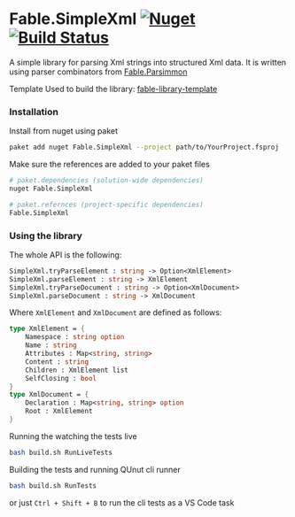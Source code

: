 # Fable.SimpleXml [![Nuget](https://img.shields.io/nuget/v/Fable.SimpleXml.svg?colorB=green)](https://www.nuget.org/packages/Fable.SimpleXml)   [![Build Status](https://travis-ci.org/Zaid-Ajaj/Fable.SimpleXml.svg?branch=master)](https://travis-ci.org/Zaid-Ajaj/Fable.SimpleXml)

A simple library for parsing Xml strings into structured Xml data. It is written using parser combinators from [Fable.Parsimmon](https://github.com/Zaid-Ajaj/Fable.Parsimmon)

Template Used to build the library: [fable-library-template](https://github.com/Zaid-Ajaj/fable-library-template)

### Installation
Install from nuget using paket
```sh
paket add nuget Fable.SimpleXml --project path/to/YourProject.fsproj 
```
Make sure the references are added to your paket files
```sh
# paket.dependencies (solution-wide dependencies)
nuget Fable.SimpleXml

# paket.refernces (project-specific dependencies)
Fable.SimpleXml
```


### Using the library

The whole API is the following:
```fs
SimpleXml.tryParseElement : string -> Option<XmlElement>
SimpleXml.parseElement : string -> XmlElement
SimpleXml.tryParseDocument : string -> Option<XmlDocument>
SimpleXml.parseDocument : string -> XmlDocument
```

Where `XmlElement` and `XmlDocument` are defined as follows:
```fs
type XmlElement = { 
    Namespace : string option
    Name : string
    Attributes : Map<string, string>
    Content : string 
    Children : XmlElement list 
    SelfClosing : bool
}
type XmlDocument = {
    Declaration : Map<string, string> option 
    Root : XmlElement 
}
```

Running the watching the tests live 
```sh
bash build.sh RunLiveTests 
```
Building the tests and running QUnut cli runner
```sh
bash build.sh RunTests
```
or just `Ctrl + Shift + B` to run the cli tests as a VS Code task